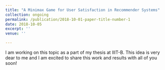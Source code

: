 ```yaml
---
title: "A Minimax Game for User Satisfaction in Recommender Systems"
collection: ongoing
permalink: /publication/2018-10-01-paper-title-number-1
date: 2018-10-05
excerpt: ''
venue: ''

---
```


I am working on this topic as a part of my thesis at IIIT-B. This idea is very dear to me and I am excited to share this work and results with all of you soon! 
